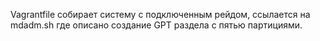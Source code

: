 Vagrantfile собирает систему с подключенным рейдом, ссылается на mdadm.sh где описано создание GPT раздела с пятью партициями.
